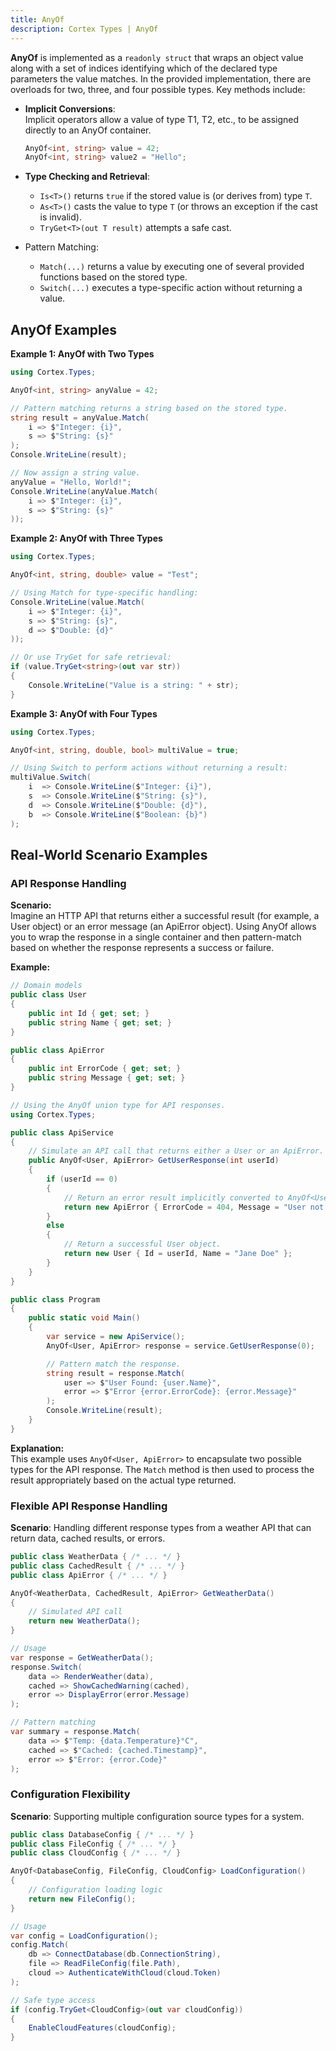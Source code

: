 ```yaml
---
title: AnyOf
description: Cortex Types | AnyOf
---
```


**AnyOf** is implemented as a `readonly struct` that wraps an object value along with a set of indices identifying which of the declared type parameters the value matches. In the provided implementation, there are overloads for two, three, and four possible types. Key methods include:

- **Implicit Conversions**:\
Implicit operators allow a value of type T1, T2, etc., to be assigned directly to an AnyOf container.
    ```csharp
    AnyOf<int, string> value = 42;
    AnyOf<int, string> value2 = "Hello";
    ```
- **Type Checking and Retrieval**:

    - `Is<T>()` returns `true` if the stored value is (or derives from) type `T`.
    - `As<T>()` casts the value to type `T` (or throws an exception if the cast is invalid).
    - `TryGet<T>(out T result)` attempts a safe cast.

- Pattern Matching:

    - `Match(...)` returns a value by executing one of several provided functions based on the stored type.
    - `Switch(...)` executes a type-specific action without returning a value.

## AnyOf Examples

**Example 1: AnyOf with Two Types**
```csharp
using Cortex.Types;

AnyOf<int, string> anyValue = 42;

// Pattern matching returns a string based on the stored type.
string result = anyValue.Match(
    i => $"Integer: {i}",
    s => $"String: {s}"
);
Console.WriteLine(result);

// Now assign a string value.
anyValue = "Hello, World!";
Console.WriteLine(anyValue.Match(
    i => $"Integer: {i}",
    s => $"String: {s}"
));

```

**Example 2: AnyOf with Three Types**

```csharp
using Cortex.Types;

AnyOf<int, string, double> value = "Test";

// Using Match for type-specific handling:
Console.WriteLine(value.Match(
    i => $"Integer: {i}",
    s => $"String: {s}",
    d => $"Double: {d}"
));

// Or use TryGet for safe retrieval:
if (value.TryGet<string>(out var str))
{
    Console.WriteLine("Value is a string: " + str);
}

```

**Example 3: AnyOf with Four Types**

```csharp
using Cortex.Types;

AnyOf<int, string, double, bool> multiValue = true;

// Using Switch to perform actions without returning a result:
multiValue.Switch(
    i  => Console.WriteLine($"Integer: {i}"),
    s  => Console.WriteLine($"String: {s}"),
    d  => Console.WriteLine($"Double: {d}"),
    b  => Console.WriteLine($"Boolean: {b}")
);

```

## Real-World Scenario Examples

### API Response Handling

**Scenario:**\
Imagine an HTTP API that returns either a successful result (for example, a User object) or an error message (an ApiError object). Using AnyOf allows you to wrap the response in a single container and then pattern-match based on whether the response represents a success or failure.

**Example:**

```csharp
// Domain models
public class User
{
    public int Id { get; set; }
    public string Name { get; set; }
}

public class ApiError
{
    public int ErrorCode { get; set; }
    public string Message { get; set; }
}

// Using the AnyOf union type for API responses.
using Cortex.Types;

public class ApiService
{
    // Simulate an API call that returns either a User or an ApiError.
    public AnyOf<User, ApiError> GetUserResponse(int userId)
    {
        if (userId == 0)
        {
            // Return an error result implicitly converted to AnyOf<User, ApiError>.
            return new ApiError { ErrorCode = 404, Message = "User not found" };
        }
        else
        {
            // Return a successful User object.
            return new User { Id = userId, Name = "Jane Doe" };
        }
    }
}

public class Program
{
    public static void Main()
    {
        var service = new ApiService();
        AnyOf<User, ApiError> response = service.GetUserResponse(0);

        // Pattern match the response.
        string result = response.Match(
            user => $"User Found: {user.Name}",
            error => $"Error {error.ErrorCode}: {error.Message}"
        );
        Console.WriteLine(result);
    }
}
```

**Explanation:**\
This example uses `AnyOf<User, ApiError>` to encapsulate two possible types for the API response. The `Match` method is then used to process the result appropriately based on the actual type returned.

### Flexible API Response Handling

**Scenario**: Handling different response types from a weather API that can return data, cached results, or errors.

```csharp
public class WeatherData { /* ... */ }
public class CachedResult { /* ... */ }
public class ApiError { /* ... */ }

AnyOf<WeatherData, CachedResult, ApiError> GetWeatherData()
{
    // Simulated API call
    return new WeatherData();
}

// Usage
var response = GetWeatherData();
response.Switch(
    data => RenderWeather(data),
    cached => ShowCachedWarning(cached),
    error => DisplayError(error.Message)
);

// Pattern matching
var summary = response.Match(
    data => $"Temp: {data.Temperature}°C",
    cached => $"Cached: {cached.Timestamp}",
    error => $"Error: {error.Code}"
);
```

### Configuration Flexibility

**Scenario**: Supporting multiple configuration source types for a system.

```csharp
public class DatabaseConfig { /* ... */ }
public class FileConfig { /* ... */ }
public class CloudConfig { /* ... */ }

AnyOf<DatabaseConfig, FileConfig, CloudConfig> LoadConfiguration()
{
    // Configuration loading logic
    return new FileConfig();
}

// Usage
var config = LoadConfiguration();
config.Match(
    db => ConnectDatabase(db.ConnectionString),
    file => ReadFileConfig(file.Path),
    cloud => AuthenticateWithCloud(cloud.Token)
);

// Safe type access
if (config.TryGet<CloudConfig>(out var cloudConfig))
{
    EnableCloudFeatures(cloudConfig);
}
```

